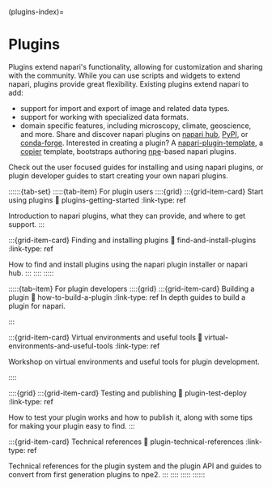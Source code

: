 (plugins-index)=
# Plugins

Plugins extend napari's functionality, allowing for customization and sharing with the community.
While you can use scripts and widgets to extend napari, plugins provide great flexibility.
Existing plugins extend napari to add:
- support for import and export of image and related data types.
- support for working with specialized data formats.
- domain specific features, including microscopy, climate, geoscience, and more.
Share and discover napari plugins on [napari hub](https://napari-hub.org), 
[PyPI](https://pypi.org/search/?q=napari), or [conda-forge](https://conda-forge.org/packages/).
Interested in creating a plugin? A [napari-plugin-template](https://github.com/napari/napari-plugin-template),
a [copier](https://copier.readthedocs.io/en/stable/) template, bootstraps authoring
[npe](https://github.com/napari/npe2)-based napari plugins.

Check out the user focused guides for installing and using napari plugins, or plugin developer guides to start
creating your own napari plugins.

::::::{tab-set}
:::::{tab-item} For plugin users
::::{grid}
:::{grid-item-card} Start using plugins
:link: plugins-getting-started
:link-type: ref

Introduction to napari plugins, what they can provide, and where to get support.
:::

:::{grid-item-card} Finding and installing plugins
:link: find-and-install-plugins
:link-type: ref

How to find and install plugins using the napari plugin installer or napari hub.
:::
::::
:::::

:::::{tab-item} For plugin developers
::::{grid}
:::{grid-item-card} Building a plugin
:link: how-to-build-a-plugin
:link-type: ref
In depth guides to build a plugin for napari.

:::

:::{grid-item-card} Virtual environments and useful tools
:link: virtual-environments-and-useful-tools
:link-type: ref

Workshop on virtual environments and useful tools for plugin development.

::::

::::{grid}
:::{grid-item-card} Testing and publishing
:link: plugin-test-deploy
:link-type: ref

How to test your plugin works and how to publish it,
along with some tips for making your plugin easy to find.
:::

:::{grid-item-card} Technical references
:link: plugin-technical-references
:link-type: ref

Technical references for the plugin system and the plugin API
and guides to convert from first generation plugins to npe2.
:::
::::
:::::
::::::
